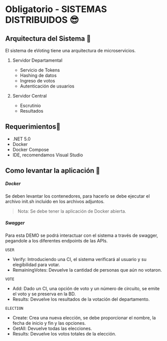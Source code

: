 # Obligatorio - SISTEMAS DISTRIBUIDOS 😎

## Arquitectura del Sistema 🦾

El sistema de eVoting tiene una arquitectura de microservicios. 

1. Servidor Departamental
    * Servicio de Tokens
    * Hashing de datos
    * Ingreso de votos
    * Autenticación de usuarios
    
2. Servidor Central
    * Escrutinio 
    * Resultados
## Requerimientos🛑

- .NET 5.0
- Docker
- Docker Compose
- IDE, recomendamos Visual Studio

## Como levantar la aplicación 💨

##### Docker
Se deben levantar los contenedores, para hacerlo se debe ejecutar el archivo init.sh incluido en los archivos adjuntos.  

> Nota: Se debe tener la aplicación de Docker abierta.

##### Swagger
Para esta DEMO se podrá interactuar con el sistema a través de swagger, pegandole a los diferentes endpoints de las APIs. 

``USER``
* Verify: Introduciendo una CI, el sistema verificará al usuario y su elegibilidad para votar.
* RemainingVotes: Devuelve la cantidad de personas que aún no votaron.

``VOTE``
* Add: Dado un CI, una opción de voto y un número de circuito, se emite el voto y se preserva en la BD.
* Results: Devuelve los resultados de la votación del departamento.

``ELECTION``
* Create: Crea una nueva elección, se debe proporcionar el nombre, la fecha de inicio y fin y las opciones.
* GetAll: Devuelve todas las elecciones. 
* Results: Devuelve los votos totales de la elección. 